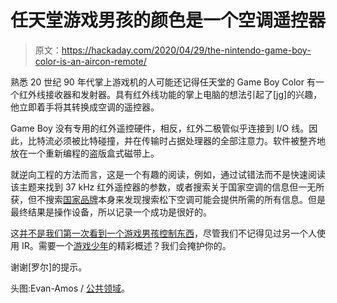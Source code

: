 # 任天堂游戏男孩的颜色是一个空调遥控器

> 原文：<https://hackaday.com/2020/04/29/the-nintendo-game-boy-color-is-an-aircon-remote/>

熟悉 20 世纪 90 年代掌上游戏机的人可能还记得任天堂的 Game Boy Color 有一个红外线接收器和发射器。具有红外线功能的掌上电脑的想法引起了[jg]的兴趣，他立即着手将其转换成空调的遥控器。

Game Boy 没有专用的红外遥控硬件，相反，红外二极管似乎连接到 I/O 线。因此，比特流必须被比特碰撞，并在传输时占据处理器的全部注意力。软件被整齐地放在一个重新编程的盗版盒式磁带上。

就逆向工程的方法而言，这是一个有趣的阅读，例如，通过试错法而不是快速阅读该主题来找到 37 kHz 红外遥控器的参数，或者搜索关于国家空调的信息但一无所获，但不搜索[国家品牌](https://en.wikipedia.org/wiki/National_(brand))本身来发现搜索松下空调可能会提供所需的所有信息。但是最终结果是操作设备，所以记录一个成功是很好的。

这[并不是我们第一次看到一个游戏男孩控制东西](https://hackaday.com/2016/08/21/fly-with-a-game-boy-classic/)，尽管我们不记得见过另一个人使用 IR。需要一个[游戏少年](https://hackaday.com/2020/03/14/the-ultimate-game-boy-talk/)的精彩概述？我们会掩护你的。

谢谢[罗尔]的提示。

头图:Evan-Amos / [公共领域](https://commons.wikimedia.org/wiki/File:Nintendo-Game-Boy-Color-FL.jpg)。